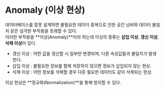 # Anomaly (이상 현상)
데이터베이스를 잘못 설계하면 불필요한 데이터 중복으로 인한 공간 낭비와 데이터 불일치 같은 심각한 부작용을 초래할 수 있다.<br>
이러한 부작용을 **이상(Anomaly)**이라 하는데 이상의 종류는 **삽입 이상**, **갱신 이상**, **삭제 이상**이 있다.

* 갱신 이상 : 어떤 값을 갱신할 시 일부만 변경되며, 다른 속성값들과 불일치가 발생한다.
* 삽입 이상 : 불필요한 정보를 함께 저장하지 않으면 정보가 삽입되지 않는 현상.
* 삭제 이상 : 어떤 정보를 삭제할 경우 다른 필요한 데이터도 같이 삭제되는 현상.

이상 현상은 **정규화(Normalization)**을 통해 방지할 수 있다.
